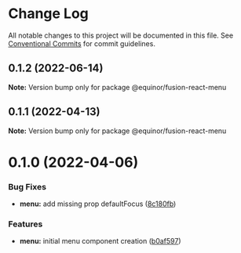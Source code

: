 # Change Log

All notable changes to this project will be documented in this file.
See [Conventional Commits](https://conventionalcommits.org) for commit guidelines.

## 0.1.2 (2022-06-14)

**Note:** Version bump only for package @equinor/fusion-react-menu





## 0.1.1 (2022-04-13)

**Note:** Version bump only for package @equinor/fusion-react-menu





# 0.1.0 (2022-04-06)


### Bug Fixes

* **menu:** add missing prop defaultFocus ([8c180fb](https://github.com/equinor/fusion-react-components/commit/8c180fbe60d37f192c1228c8eb34ddeeee211ba9))


### Features

* **menu:** initial menu component creation ([b0af597](https://github.com/equinor/fusion-react-components/commit/b0af597068ca5e9466618e85ce9382c8407e0f30))
